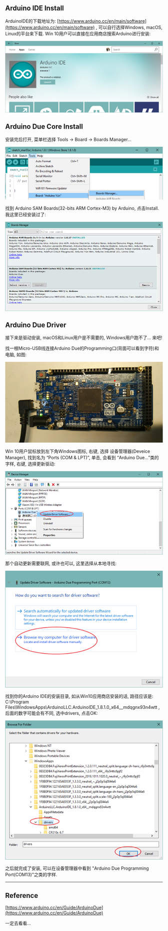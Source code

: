 ## Arduino IDE Install

ArduinoIDE的下载地址为: [https://www.arduino.cc/en/main/software](https://www.arduino.cc/en/main/software) , 可以自行选择Windows, macOS, Linux的平台来下载. Win 10用户可以直接在应用商店搜索Arduino进行安装:

![](/assets/ArduinoIDEStore.png)

## Arduino Due Core Install

安装完后打开, 菜单栏选择 Tools -&gt; Board -&gt; Boards Manager...

![](/assets/BoardManager.png)

找到 Arduino SAM Boards\(32-bits ARM Cortex-M3\) by Arduino, 点击Install. 我这里已经安装过了:

![](/assets/BoardsManager.png)

## Arduino Due Driver

接下来是驱动安装, macOS和Linux用户是不需要的, Windows用户跑不了...  来吧!

找一根Micro-USB线连接Arduino Due的Programming口\(背面可以看到字符\)和电脑, 如图:

![](/assets/USBArduinoDue.png)

Win 10用户鼠标放到左下角Windows图标, 右键, 选择 设备管理器\(Deveice Manager\),  找到名为  “Ports \(COM & LPT\)”, 单击, 会看到 “Arduino Due...”类的字样, 右键, 选择更新驱动:

![](/assets/更新驱动.png)

那个自动更新需要联网, 或许也可以, 这里选择从本地寻找:

![](/assets/从本地浏览.png)

找到你的Arduino IDE的安装目录, 如从Win10应用商店安装的话, 路径应该是: C:\Program Files\WindowsApps\ArduinoLLC.ArduinoIDE\_1.8.1.0\_x64\_\_mdqgnx93n4wtt , 后面的数字可能会有不同, 选中drivers, 点击OK:

![](/assets/drivers.png)

之后就完成了安装, 可以在设备管理器中看到 "Arduino Due Programming Port\(COM13\)"之类的字样.

---

## Reference

[https://www.arduino.cc/en/Guide/ArduinoDue](https://www.arduino.cc/en/Guide/ArduinoDue)

一定去看看...



